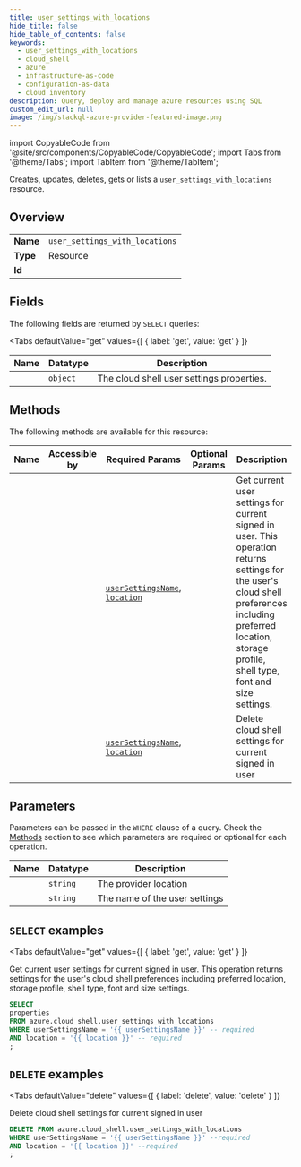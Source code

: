 ```yaml
--- 
title: user_settings_with_locations
hide_title: false
hide_table_of_contents: false
keywords:
  - user_settings_with_locations
  - cloud_shell
  - azure
  - infrastructure-as-code
  - configuration-as-data
  - cloud inventory
description: Query, deploy and manage azure resources using SQL
custom_edit_url: null
image: /img/stackql-azure-provider-featured-image.png
---
```


import CopyableCode from '@site/src/components/CopyableCode/CopyableCode';
import Tabs from '@theme/Tabs';
import TabItem from '@theme/TabItem';

Creates, updates, deletes, gets or lists a <code>user_settings_with_locations</code> resource.

## Overview
<table><tbody>
<tr><td><b>Name</b></td><td><code>user_settings_with_locations</code></td></tr>
<tr><td><b>Type</b></td><td>Resource</td></tr>
<tr><td><b>Id</b></td><td><CopyableCode code="azure.cloud_shell.user_settings_with_locations" /></td></tr>
</tbody></table>

## Fields

The following fields are returned by `SELECT` queries:

<Tabs
    defaultValue="get"
    values={[
        { label: 'get', value: 'get' }
    ]}
>
<TabItem value="get">

<table>
<thead>
    <tr>
    <th>Name</th>
    <th>Datatype</th>
    <th>Description</th>
    </tr>
</thead>
<tbody>
<tr>
    <td><CopyableCode code="properties" /></td>
    <td><code>object</code></td>
    <td>The cloud shell user settings properties.</td>
</tr>
</tbody>
</table>
</TabItem>
</Tabs>

## Methods

The following methods are available for this resource:

<table>
<thead>
    <tr>
    <th>Name</th>
    <th>Accessible by</th>
    <th>Required Params</th>
    <th>Optional Params</th>
    <th>Description</th>
    </tr>
</thead>
<tbody>
<tr>
    <td><a href="#get"><CopyableCode code="get" /></a></td>
    <td><CopyableCode code="select" /></td>
    <td><a href="#parameter-userSettingsName"><code>userSettingsName</code></a>, <a href="#parameter-location"><code>location</code></a></td>
    <td></td>
    <td>Get current user settings for current signed in user. This operation returns settings for the user's cloud shell preferences including preferred location, storage profile, shell type, font and size settings.</td>
</tr>
<tr>
    <td><a href="#delete"><CopyableCode code="delete" /></a></td>
    <td><CopyableCode code="delete" /></td>
    <td><a href="#parameter-userSettingsName"><code>userSettingsName</code></a>, <a href="#parameter-location"><code>location</code></a></td>
    <td></td>
    <td>Delete cloud shell settings for current signed in user</td>
</tr>
</tbody>
</table>

## Parameters

Parameters can be passed in the `WHERE` clause of a query. Check the [Methods](#methods) section to see which parameters are required or optional for each operation.

<table>
<thead>
    <tr>
    <th>Name</th>
    <th>Datatype</th>
    <th>Description</th>
    </tr>
</thead>
<tbody>
<tr id="parameter-location">
    <td><CopyableCode code="location" /></td>
    <td><code>string</code></td>
    <td>The provider location</td>
</tr>
<tr id="parameter-userSettingsName">
    <td><CopyableCode code="userSettingsName" /></td>
    <td><code>string</code></td>
    <td>The name of the user settings</td>
</tr>
</tbody>
</table>

## `SELECT` examples

<Tabs
    defaultValue="get"
    values={[
        { label: 'get', value: 'get' }
    ]}
>
<TabItem value="get">

Get current user settings for current signed in user. This operation returns settings for the user's cloud shell preferences including preferred location, storage profile, shell type, font and size settings.

```sql
SELECT
properties
FROM azure.cloud_shell.user_settings_with_locations
WHERE userSettingsName = '{{ userSettingsName }}' -- required
AND location = '{{ location }}' -- required
;
```
</TabItem>
</Tabs>


## `DELETE` examples

<Tabs
    defaultValue="delete"
    values={[
        { label: 'delete', value: 'delete' }
    ]}
>
<TabItem value="delete">

Delete cloud shell settings for current signed in user

```sql
DELETE FROM azure.cloud_shell.user_settings_with_locations
WHERE userSettingsName = '{{ userSettingsName }}' --required
AND location = '{{ location }}' --required
;
```
</TabItem>
</Tabs>
